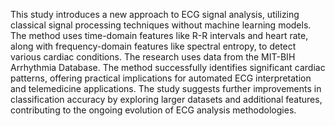 This study introduces a new approach to ECG signal analysis, utilizing classical signal processing techniques without machine learning models.
The method uses time-domain features like R-R intervals and heart rate, along with frequency-domain features like spectral entropy, to detect various cardiac conditions. 
The research uses data from the MIT-BIH Arrhythmia Database. The method successfully identifies significant cardiac patterns, 
offering practical implications for automated ECG interpretation and telemedicine applications. 
The study suggests further improvements in classification accuracy by exploring larger datasets and additional features, 
contributing to the ongoing evolution of ECG analysis methodologies.
